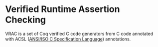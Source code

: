 # Verified Runtime Assertion Checking 

VRAC is a set of Coq verified C code generators from C code annotated with ACSL ([ANSI/ISO C Specification Language](https://frama-c.com/html/acsl.html)) annotations. 
